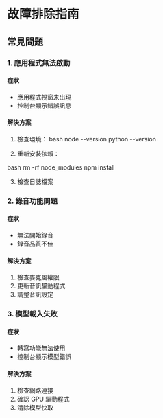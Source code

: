 # 故障排除指南

## 常見問題

### 1. 應用程式無法啟動

#### 症狀
- 應用程式視窗未出現
- 控制台顯示錯誤訊息

#### 解決方案
1. 檢查環境：
bash
node --version
python --version


2. 重新安裝依賴：

bash
rm -rf node_modules
npm install

3. 檢查日誌檔案

### 2. 錄音功能問題

#### 症狀
- 無法開始錄音
- 錄音品質不佳

#### 解決方案
1. 檢查麥克風權限
2. 更新音訊驅動程式
3. 調整音訊設定

### 3. 模型載入失敗

#### 症狀
- 轉寫功能無法使用
- 控制台顯示模型錯誤

#### 解決方案
1. 檢查網路連接
2. 確認 GPU 驅動程式
3. 清除模型快取

